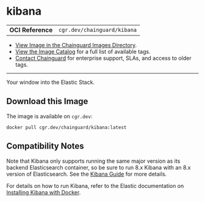 <!--monopod:start-->
# kibana
| | |
| - | - |
| **OCI Reference** | `cgr.dev/chainguard/kibana` |


* [View Image in the Chainguard Images Directory](https://images.chainguard.dev/directory/image/kibana/overview).
* [View the Image Catalog](https://console.chainguard.dev/images/catalog) for a full list of available tags.
* [Contact Chainguard](https://www.chainguard.dev/chainguard-images) for enterprise support, SLAs, and access to older tags.

---
<!--monopod:end-->

<!--overview:start-->
Your window into the Elastic Stack.
<!--overview:end-->

<!--getting:start-->
## Download this Image
The image is available on `cgr.dev`:

```
docker pull cgr.dev/chainguard/kibana:latest
```
<!--getting:end-->

<!--compatibility:start-->
## Compatibility Notes

Note that Kibana only supports running the same major version as its backend Elasticsearch container, so be sure to run 8.x Kibana with an 8.x version of Elasticsearch. See the [Kibana Guide](https://www.elastic.co/guide/en/kibana/master/setup.html#elasticsearch-version) for more details.
<!--compatibility:end-->

<!--body:start-->
For details on how to run Kibana, refer to the Elastic documentation on [Installing Kibana with Docker](https://www.elastic.co/guide/en/kibana/master/docker.html).
<!--body:end-->
